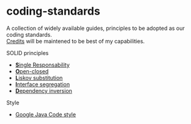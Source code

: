 # coding-standards
A collection of widely available guides, principles to be adopted as our coding standards.  
[Credits](credits.md) will be maintened to be best of my capabilities.

SOLID principles
  * [<b>S</b>ingle Responsability](solid/1-single-responsibility.md)
  * [<b>O</b>pen-closed](solid/2-open-closed.md)
  * [<b>L</b>iskov substitution](solid/3-liskov-substitution.md)
  * [<b>I</b>nterface segregation](solid/4-interface-segregation.md)
  * [<b>D</b>ependency inversion](solid/5-dependency-inversion.md)

Style
  * [Google Java Code style](style/google/google-java-code-style.md)
